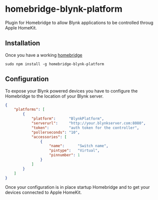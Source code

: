 # homebridge-blynk-platform

Plugin for Homebridge to allow Blynk applications to be controlled throug Apple HomeKit.

## Installation

Once you have a working [homebridge](https://github.com/homebridge/homebridge/)

```console
sudo npm install -g homebridge-blynk-platform
```

## Configuration

To expose your Blynk powered devices you have to configure the Homebridge to the location of your Blynk server.

```json
{
    "platforms": [
        {
            "platform":      "BlynkPlatform",
            "serverurl":     "http://your.blynkserver.com:8080",
            "token":         "auth token for the controller",
            "pollerseconds": "10",
            "accessories": [
                {
                    "name":      "Switch name",
                    "pintype":   "Virtual",
                    "pinnumber": 1
                }
            ]
        }
    ]
}
```

Once your configuration is in place startup Homebridge and to get your devices connected to Apple HomeKit.